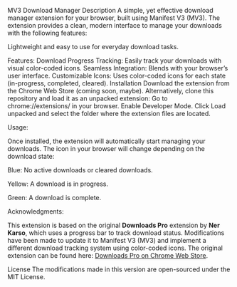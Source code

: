 MV3 Download Manager
Description
A simple, yet effective download manager extension for your browser, built using Manifest V3 (MV3). The extension provides a clean, modern interface to manage your downloads with the following features:

Lightweight and easy to use for everyday download tasks.

Features:
Download Progress Tracking: Easily track your downloads with visual color-coded icons.
Seamless Integration: Blends with your browser’s user interface.
Customizable Icons: Uses color-coded icons for each state (in-progress, completed, cleared).
Installation
Download the extension from the Chrome Web Store (coming soon, maybe).
Alternatively, clone this repository and load it as an unpacked extension:
Go to chrome://extensions/ in your browser.
Enable Developer Mode.
Click Load unpacked and select the folder where the extension files are located.

Usage:

Once installed, the extension will automatically start managing your downloads. The icon in your browser will change depending on the download state:

Blue: 
No active downloads or cleared downloads.

Yellow: 
A download is in progress.

Green: 
A download is complete.

Acknowledgments:

This extension is based on the original **Downloads Pro** extension by **Ner Karso**, which uses a progress bar to track download status. Modifications have been made to update it to Manifest V3 (MV3) and implement a different download tracking system using color-coded icons. 
The original extension can be found here: [Downloads Pro on Chrome Web Store](https://chromewebstore.google.com/detail/downloads-pro/lhhocifdmhogpekeppdjamkelohahbop).

License
The modifications made in this version are open-sourced under the MIT License.
